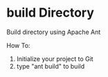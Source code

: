# build Directory

Build directory using Apache Ant

How To:
1. Initialize your project to Git
2. type "ant build" to build
